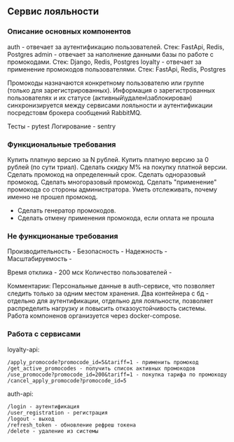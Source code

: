 ## Сервис лояльности
### Описание основных компонентов

auth - отвечает за аутентификацию пользователей. Стек: FastApi, Redis, Postgres
admin - отвечает за наполнение данными базы по работе с промокодами. Стек: Django, Redis, Postgres
loyalty - отвечает за применение промокодов пользователями. Стек: FastApi, Redis, Postgres

Промокоды назначаются конкретному пользователю или группе (только для зарегистрированных). Информация о зарегистрованных пользователях и их статусе (активный\удален\заблокирован) синхронизируется между сервисами лояльности и аутентификации посредстовм брокера сообщений RabbitMQ. 

Тесты - pytest
Логирование - sentry

### Функциональные требования
Купить платную версию за N рублей.
Купить платную версию за 0 рублей (по сути триал).
Сделать скидку M% на покупку платной версии.
Сделать промокод на определенный срок.
Сделать одноразовый промокод.
Сделать многоразовый промокод.
Сделать "применение" промокода со стороны администратора.
Уметь отслеживать, почему именно не прошел промокод.
* Сделать генератор промокодов.
* Сделать отмену применения промокода, если оплата не прошла

### Не функционаные требования
Производительность - 
Безопасность - 
Надежность - 
Масштабируемость - 

Время отклика - 200 мск
Количество пользователей - 

Комментарии: Персональные данные в auth-сервисе, что позволяет следить только за одним местом хранения. Два контейнера с бд - отдельно для аутентификации, отдельно для лояльности, позволяет распределить нагрузку и повысить отказоустойчивость системы. Работа компоненов организуется через docker-compose.

### Работа с сервисами
loyalty-api:

```
/apply_promocode?promocode_id=5&tariff=1 - применить промокод
/get_active_promocodes - получить список активных промокодов
/use_promocode?promocode_id=200&tariff=1 - покупка тарифа по промокоду
/cancel_apply_promocode?promocode_id=5
```

auth-api:
```
/login - аутентификация
/user_registration - регистрация
/logout - выход
/refresh_token - обновление рефреш токена
/delete - удаление из системы
```
